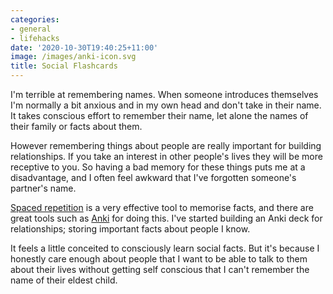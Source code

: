 ```yaml
---
categories:
- general
- lifehacks
date: '2020-10-30T19:40:25+11:00'
image: /images/anki-icon.svg
title: Social Flashcards
---
```


I'm terrible at remembering names.
When someone introduces themselves I'm normally a bit anxious and in my own head and don't take in their name.
It takes conscious effort to remember their name, let alone the names of their family or facts about them.

However remembering things about people are really important for building relationships.
If you take an interest in other people's lives they will be more receptive to you. 
So having a bad memory for these things puts me at a disadvantage, and I often feel awkward that I've forgotten someone's partner's name.

[Spaced repetition](https://en.wikipedia.org/wiki/Spaced_repetition) is a very effective tool to memorise facts, and there are great tools such as [Anki](https://apps.ankiweb.net/) for doing this.
I've started building an Anki deck for relationships; storing important facts about people I know.

It feels a little conceited to consciously learn social facts.
But it's because I honestly care enough about people that I want to be able to talk to them about their lives without getting self conscious that I can't remember the name of their eldest child.